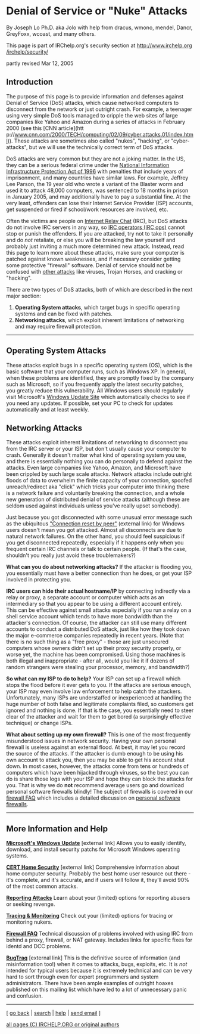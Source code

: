 # Denial of Service or "Nuke" Attacks

By Joseph Lo Ph.D. aka Jolo with help from dracus, wmono, mendel, Dancr,
GreyFoxx, wcoast, and many others.

This page is part of IRChelp.org's security section at [http://www.irchelp.org
/irchelp/security/](http://www.irchelp.org/irchelp/security/)

partly revised Mar 12, 2005

## Introduction

The purpose of this page is to provide information and defenses against Denial
of Service (DoS) attacks, which cause networked computers to disconnect from
the network or just outright crash. For example, a teenager using very simple
DoS tools managed to cripple the web sites of large companies like Yahoo and
Amazon during a series of attacks in February 2000 (see this [CNN article](htt
p://www.cnn.com/2000/TECH/computing/02/09/cyber.attacks.01/index.html)). These
attacks are sometimes also called "nukes", "hacking", or "cyber-attacks", but
we will use the technically correct term of DoS attacks.

DoS attacks are very common but they are not a joking matter. In the US, they
can be a serious federal crime under the [National Information Infrastructure
Protection Act of
1996](http://www.usdoj.gov/criminal/cybercrime/compcrime.html) with penalties
that include years of imprisonment, and many countries have similar laws. For
example, Jeffrey Lee Parson, the 19 year old who wrote a variant of the
Blaster worm and used it to attack 48,000 computers, was sentenced to 18
months in prison in January 2005, and may additionally have to pay a
substantial fine. At the very least, offenders can lose their Internet Service
Provider (ISP) accounts, get suspended or fired if school/work resources are
involved, etc.

Often the victims are people on [Internet Relay Chat](http://www.irchelp.org/)
(IRC), but DoS attacks do not involve IRC servers in any way, so [IRC
operators (IRC ops)](/irchelp/ircd/opermyth.html) cannot stop or punish the
offenders. If you are attacked, try not to take it personally and do _not_
retaliate, or else you will be breaking the law yourself and probably just
inviting a much more determined new attack. Instead, read this page to learn
more about these attacks, make sure your computer is patched against known
weaknesses, and if necessary consider getting some protective "firewall"
software. Denial of service should not be confused with [other
attacks](../security/trojanterms.html) like viruses, Trojan Horses, and
cracking or "hacking".

There are two types of DoS attacks, both of which are described in the next
major section:

  1. **Operating System attacks**, which target bugs in specific operating systems and can be fixed with patches. 
  2. **Networking attacks**, which exploit inherent limitations of networking and may require firewall protection. 

* * *

## Operating System Attacks

These attacks exploit bugs in a specific operating system (OS), which is the
basic software that your computer runs, such as Windows XP. In general, when
these problems are identified, they are promptly fixed by the company such as
Microsoft, so if you frequently apply the latest security patches, you greatly
reduce this vulnerability. All Windows users should regularly visit
Microsoft's [Windows Update Site](http://windowsupdate.microsoft.com/) which
automatically checks to see if you need any updates. If possible, set your PC
to check for updates automatically and at least weekly.

## Networking Attacks

These attacks exploit inherent limitations of networking to disconnect you
from the IRC server or your ISP, but don't usually cause your computer to
crash. Generally it doesn't matter what kind of operating system you use, and
there is essentially nothing you can do personally to defend against the
attacks. Even large companies like Yahoo, Amazon, and Microsoft have been
crippled by such large scale attacks. Network attacks include outright floods
of data to overwhelm the finite capacity of your connection, spoofed
unreach/redirect aka "click" which tricks your computer into thinking there is
a network failure and voluntarily breaking the connection, and a whole new
generation of distributed denial of service attacks (although these are seldom
used against individuals unless you've really upset somebody).

Just because you got disconnected with some unusual error message such as the
ubiquitous ["Connection reset by peer"](http://10053.notlong.com) (external
link) for Windows users doesn't mean you got attacked. Almost all disconnects
are due to natural network failures. On the other hand, you should feel
suspicious if you get disconnected repeatedly, especially if it happens only
when you frequent certain IRC channels or talk to certain people. (If that's
the case, shouldn't you really just avoid these troublemakers?)

**What can you do about networking attacks?** If the attacker is flooding you, you essentially must have a better connection than he does, or get your ISP involved in protecting you. 

**IRC users can hide their actual hostname/IP** by connecting indirectly via a relay or proxy, a separate account or computer which acts as an intermediary so that you appear to be using a different account entirely. This can be effective against small attacks especially if you run a relay on a shell service account which tends to have more bandwidth than the attacker's connection. Of course, the attacker can still use many different accounts to conduct a distributed DoS attack, just like how they took down the major e-commerce companies repeatedly in recent years. (Note that there is no such thing as a "free proxy" - those are just unsecured computers whose owners didn't set up their proxy security properly, or worse yet, the machine has been compromised. Using those machines is both illegal and inappropriate - after all, would you like it if dozens of random strangers were stealing your processor, memory, and bandwidth?) 

**So what can my ISP to do to help?** Your ISP can set up a firewall which stops the flood before it ever gets to you. If the attacks are serious enough, your ISP may even involve law enforcement to help catch the attackers. Unfortunately, many ISPs are understaffed or inexperienced at handling the huge number of both false and legitimate complaints filed, so customers get ignored and nothing is done. If that is the case, you essentially need to steer clear of the attacker and wait for them to get bored (a surprisingly effective technique) or change ISPs. 

**What about setting up my own firewall?** This is one of the most frequently misunderstood issues in network security. Having your own personal firewall is useless against an external flood. At best, it may let you record the source of the attacks. If the attacker is dumb enough to be using his own account to attack you, then you may be able to get his account shut down. In most cases, however, the attacks come from tens or hundreds of computers which have been hijacked through viruses, so the best you can do is share those logs with your ISP and hope they can block the attacks for you. That is why we do **not** recommend average users go and download personal software firewalls blindly! The subject of firewalls is covered in our [firewall FAQ](../security/fwfaq.html) which includes a detailed discussion on [personal software firewalls](../security/fwfaq.html#17). 

* * *

## More Information and Help

**[Microsoft's Windows Update](http://windowsupdate.microsoft.com)** [external link]     Allows you to easily identify, download, and install security patchs for Microsoft Windows operating systems. 

**[CERT Home Security](http://www.cert.org/homeusers/)** [external link]      Comprehensive information about home computer security. Probably the best home user resource out there - it's complete, and it's accurate, and if users will follow it, they'll avoid 90% of the most common attacks. 

**[Reporting Attacks](report.html)**     Learn about your (limited) options for reporting abusers or seeking revenge. 

**[Tracing & Monitoring](trace.html)**     Check out your (limited) options for tracing or monitoring nukers. 

**[Firewall FAQ](../security/fwfaq.html)**     Technical discussion of problems involved with using IRC from behind a proxy, firewall, or NAT gateway. Includes links for specific fixes for identd and DCC problems. 

**[BugTraq](http://www.securityfocus.com/)** [external link]     This is the definitive source of information (and misinformation too!) when it comes to attacks, bugs, exploits, etc. It is _not_ intended for typical users because it is extremely technical and can be very hard to sort through even for expert programmers and system administrators. There have been ample examples of outright hoaxes published on this mailing list which have led to a lot of unnecessary panic and confusion. 

* * *



[ [go back](/irchelp/) | [search](/irchelp/search_engine.cgi) |
[help](/irchelp/help.html) | [send email](/irchelp/mail.cgi) ]

[all pages (C) IRCHELP.ORG or original authors](/irchelp/credit.html)

